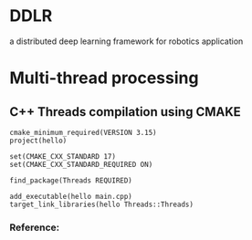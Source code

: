 # DDLR
a distributed deep learning framework for robotics application

# Multi-thread processing

## C++ Threads compilation using CMAKE
```
cmake_minimum_required(VERSION 3.15)
project(hello)

set(CMAKE_CXX_STANDARD 17)
set(CMAKE_CXX_STANDARD_REQUIRED ON)

find_package(Threads REQUIRED)

add_executable(hello main.cpp)
target_link_libraries(hello Threads::Threads)
```

### Reference:
[1]: https://stackoverflow.com/questions/30734136/cmake-linking-error-pthread-enable-multithreading-to-use-stdthread-operation: "CMake Linking Error pthread"
[1]: https://cprieto.com/posts/2021/03/cmake-and-threads.html "Cmake and Threads"

